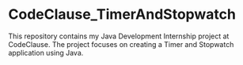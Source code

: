 # CodeClause_TimerAndStopwatch
This repository contains my Java Development Internship project at CodeClause. The project focuses on creating a Timer and Stopwatch application using Java.
